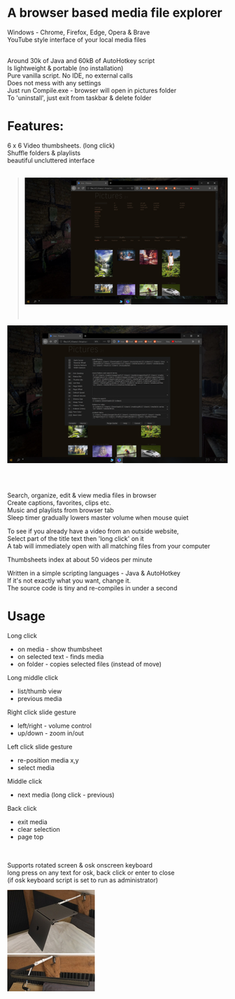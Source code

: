 
# A browser based media file explorer<br>

Windows - Chrome, Firefox, Edge, Opera & Brave<br>
YouTube style interface of your local media files<br><br>

Around 30k of Java and 60kB of AutoHotkey script<br>
Is lightweight & portable (no installation)<br>
Pure vanilla script. No IDE, no external calls<br> 
Does not mess with any settings<br>
Just run Compile.exe - browser will open in pictures folder<br>
To 'uninstall', just exit from taskbar & delete folder<br>

# Features:

6 x 6 Video thumbsheets. (long click)<br>
Shuffle folders & playlists<br>
beautiful uncluttered interface<br><br>

><img src="screens/Screen 1.jpg" width="640"/></p><br>

<p><img src="screens/Screen 2.jpg" width="640"/></p><br><br>

Search, organize, edit & view media files in browser<br>
Create captions, favorites, clips etc.<br>
Music and playlists from browser tab<br>
Sleep timer gradually lowers master volume when mouse quiet<br>

To see if you already have a video from an outside website,<br>
Select part of the title text then 'long click' on it<br>
A tab will immediately open with all matching files from your computer<br>

Thumbsheets index at about 50 videos per minute<br>

Written in a simple scripting languages - Java & AutoHotkey<br>
If it's not exactly what you want, change it.<br>
The source code is tiny and re-compiles in under a second<br>

# Usage

Long click
- on media - show thumbsheet
- on selected text - finds media
- on folder - copies selected files (instead of move)
  
Long middle click
- list/thumb view
- previous media

Right click slide gesture
- left/right - volume control
- up/down - zoom in/out

Left click slide gesture
- re-position media x,y
- select media

Middle click
- next media (long click - previous)

Back click
- exit media
- clear selection
- page top

<br><br>Supports rotated screen & osk onscreen keyboard<br>
long press on any text for osk, back click or enter to close<br>
(if osk keyboard script is set to run as administrator)<br>

<img src="screens/swivel arm 3.jpg" width="200"/> <br>
<img src="screens/swivel arm 2.jpg" width="200"/></p>


